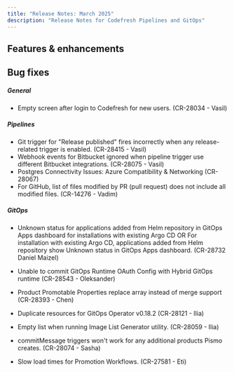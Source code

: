 ```yaml
---
title: "Release Notes: March 2025"
description: "Release Notes for Codefresh Pipelines and GitOps"
---
```

## Features & enhancements







## Bug fixes

##### General
* Empty screen after login to Codefresh for new users. (CR-28034 - Vasil)

##### Pipelines 
* Git trigger for "Release published" fires incorrectly when any release-related trigger is enabled. (CR-28415 - Vasil)
* Webhook events for Bitbucket ignored when pipeline trigger use different Bitbucket integrations. (CR-28075 - Vasil)
* Postgres Connectivity Issues: Azure Compatibility & Networking (CR-28067)
* For GitHub, list of files modified by PR (pull request) does not include all modified files. (CR-14276 - Vadim)

##### GitOps
* Unknown status for applications added from Helm repository in GitOps Apps dashboard for installations with existing Argo CD 
OR
For installation with existing Argo CD, applications added from Helm repository show Unknown status in GitOps Apps dashboard. (CR-28732 Daniel Maizel)

* Unable to commit GitOps Runtime OAuth Config with Hybrid GitOps runtime (CR-28543 - Oleksander)
* Product Promotable Properties replace array instead of merge support (CR-28393 - Chen)
* Duplicate resources for GitOps Operator v0.18.2 (CR-28121 - Ilia)
* Empty list when running Image List Generator utility. (CR-28059 - Ilia)
* commitMessage triggers won't work for any additional products Pismo creates. (CR-28074 - Sasha)
* Slow load times for Promotion Workflows. (CR-27581 - Eti)
